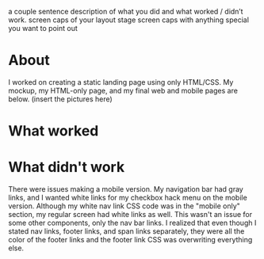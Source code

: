 a couple sentence description of what you did and what worked / didn’t work.
screen caps of your layout stage
screen caps with anything special you want to point out

# About 

I worked on creating a static landing page using only HTML/CSS. My mockup, my HTML-only page, and my final web and mobile pages are below.
(insert the pictures here)

# What worked


# What didn't work

There were issues making a mobile version. My navigation bar had gray links, and I wanted white links for my checkbox hack menu on the mobile version. Although my white nav link CSS code was in the "mobile only" section, my regular screen had white links as well. This wasn't an issue for some other components, only the nav bar links. I realized that even though I stated nav links, footer links, and span links separately, they were all the color of the footer links and the footer link CSS was overwriting everything else.


